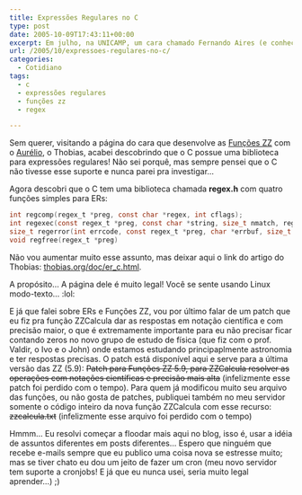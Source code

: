 ```yaml
---
title: Expressões Regulares no C
type: post
date: 2005-10-09T17:43:11+00:00
excerpt: Em julho, na UNICAMP, um cara chamado Fernando Aires (e conhecido como Tchê), falou brevemente que o "scanf" suportava alguma coisa que é quase uma expressão regular no seu primeiro argumento. Mas a biblioteca regex.h é bem mais legal!
url: /2005/10/expressoes-regulares-no-c/
categories:
  - Cotidiano
tags:
  - c
  - expressões regulares
  - funções zz
  - regex

---
```

Sem querer, visitando a página do cara que desenvolve as [Funções ZZ][1] com o [Aurélio][2], o Thobias, acabei descobrindo que o C possue uma biblioteca para expressões regulares! Não sei porquê, mas sempre pensei que o C não tivesse esse suporte e nunca parei pra investigar…

Agora descobri que o C tem uma biblioteca chamada **regex.h** com quatro funções simples para ERs:

```c
int regcomp(regex_t *preg, const char *regex, int cflags);
int regexec(const regex_t *preg, const char *string, size_t nmatch, regmatch_t pmatch[], int eflags);
size_t regerror(int errcode, const regex_t *preg, char *errbuf, size_t errbuf_size);
void regfree(regex_t *preg)
```

Não vou aumentar muito esse assunto, mas deixar aqui o link do artigo do Thobias: [thobias.org/doc/er_c.html][3].

A propósito… A página dele é muito legal! Você se sente usando Linux modo-texto… :lol:

E já que falei sobre ERs e Funções ZZ, vou por último falar de um patch que eu fiz pra função ZZCalcula dar as respostas em notação científica e com precisão maior, o que é extremamente importante para eu não precisar ficar contando zeros no novo grupo de estudo de física (que fiz com o prof. Valdir, o Ivo e o John) onde estamos estudando principaplmente astronomia e ter respostas precisas. O patch está disponível aqui e serve para a última versão das ZZ (5.9): ~~Patch para Funções ZZ 5.9, para ZZCalcula resolver as operações com notações científicas e precisão mais alta~~ (infelizmente esse patch foi perdido com o tempo). Para quem já modificou muito seu arquivo das funções, ou não gosta de patches, publiquei também no meu servidor somente o código inteiro da nova função ZZCalcula com esse recurso: ~~zzcalcula.txt~~ (infelizmente esse arquivo foi perdido com o tempo)

Hmmm… Eu resolvi começar a floodar mais aqui no blog, isso é, usar a idéia de assuntos diferentes em posts diferentes… Espero que ninguém que recebe e-mails sempre que eu publico uma coisa nova se estresse muito; mas se tiver chato eu dou um jeito de fazer um cron (meu novo servidor tem suporte a cronjobs! E já que eu nunca usei, seria muito legal aprender…) ;)

 [1]: http://funcoeszz.net
 [2]: http://aurelio.net
 [3]: http://www.thobias.org/doc/er_c.html


